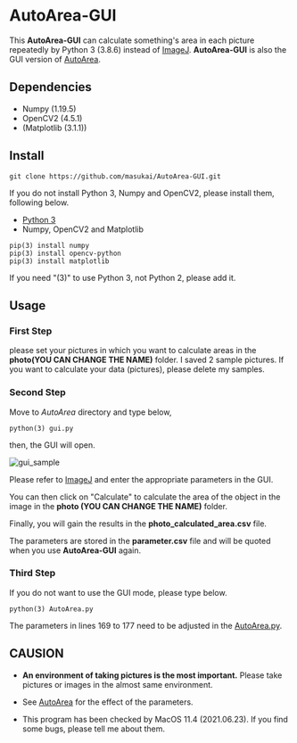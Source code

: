 # AutoArea-GUI

This **AutoArea-GUI** can calculate something's area in each picture repeatedly by Python 3 (3.8.6) instead of [ImageJ](https://imagej.nih.gov/ij/).
**AutoArea-GUI** is also the GUI version of [AutoArea](https://github.com/masukai/AutoArea).

## Dependencies

- Numpy (1.19.5)
- OpenCV2 (4.5.1)
- (Matplotlib (3.1.1))

## Install

```
git clone https://github.com/masukai/AutoArea-GUI.git
```

If you do not install Python 3, Numpy and OpenCV2, please install them, following below.

- [Python 3](https://www.python.org/downloads/)
- Numpy, OpenCV2 and Matplotlib

```
pip(3) install numpy
pip(3) install opencv-python
pip(3) install matplotlib
```

If you need "(3)" to use Python 3, not Python 2, please add it.

## Usage

### First Step

please set your pictures in which you want to calculate areas in the **photo(YOU CAN CHANGE THE NAME)** folder.
I saved 2 sample pictures. If you want to calculate your data (pictures), please delete my samples.

### Second Step
Move to _AutoArea_ directory and type below,

```
python(3) gui.py
```

then, the GUI will open.

<img alt="gui_sample" src="https://user-images.githubusercontent.com/37993351/122935809-9b1a6a00-d3ab-11eb-9e58-9b8f350aa3ce.png">

Please refer to [ImageJ](https://imagej.nih.gov/ij/) and enter the appropriate parameters in the GUI.

You can then click on "Calculate" to calculate the area of the object in the image in the **photo (YOU CAN CHANGE THE NAME)** folder.

Finally, you will gain the results in the **photo_calculated_area.csv** file.

The parameters are stored in the **parameter.csv** file and will be quoted when you use **AutoArea-GUI** again.

### Third Step
If you do not want to use the GUI mode, please type below.

```
python(3) AutoArea.py
```

The parameters in lines 169 to 177 need to be adjusted in the [AutoArea.py](https://github.com/masukai/AutoArea-GUI/blob/main/AutoArea.py).

## CAUSION

- **An environment of taking pictures is the most important.**
  Please take pictures or images in the almost same environment.

- See [AutoArea](https://github.com/masukai/AutoArea) for the effect of the parameters.

- This program has been checked by MacOS 11.4 (2021.06.23).
  If you find some bugs, please tell me about them.